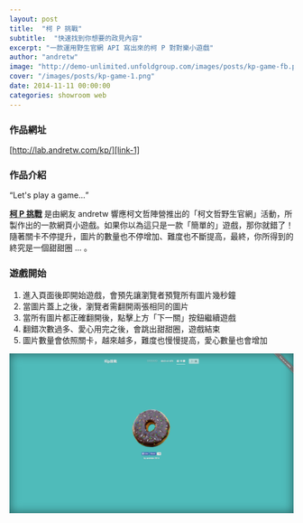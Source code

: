 ```yaml
---
layout: post
title:  "柯 P 挑戰"
subtitle:  "快速找到你想要的政見內容"
excerpt: "一款運用野生官網 API 寫出來的柯 P 對對樂小遊戲"
author: "andretw"
image: "http://demo-unlimited.unfoldgroup.com/images/posts/kp-game-fb.png"
cover: "/images/posts/kp-game-1.png"
date: 2014-11-11 00:00:00
categories: showroom web
---
```


[link-1]:http://lab.andretw.com/kp/
[link-2]:https://github.com/andretw/kp

### 作品網址
[http://lab.andretw.com/kp/][link-1]

### 作品介紹

<q class="right">Let's play a game...</q>

<strong>[柯 P 挑戰][link-1]</strong> 是由網友 andretw 響應柯文哲陣營推出的「柯文哲野生官網」活動，所製作出的一款網頁小遊戲。如果你以為這只是一款「簡單的」遊戲，那你就錯了！隨著關卡不停提升，圖片的數量也不停增加、難度也不斷提高，最終，你所得到的終究是一個甜甜圈 ... 。

### 遊戲開始
1. 進入頁面後即開始遊戲，會預先讓瀏覽者預覽所有圖片幾秒鐘
2. 當圖片蓋上之後，瀏覽者需翻開兩張相同的圖片
3. 當所有圖片都正確翻開後，點擊上方「下一關」按鈕繼續遊戲
4. 翻錯次數過多、愛心用完之後，會跳出甜甜圈，遊戲結束
5. 圖片數量會依照關卡，越來越多，難度也慢慢提高，愛心數量也會增加

![遊戲結束後，開發者貼心奉上甜甜圈](/images/posts/kp-game-4.png)
